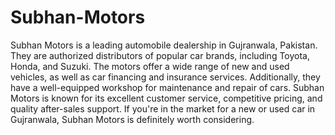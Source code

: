 # Subhan-Motors
Subhan Motors is a leading automobile dealership in Gujranwala, Pakistan. They are authorized distributors of popular car brands, including Toyota, Honda, and Suzuki. The motors offer a wide range of new and used vehicles, as well as car financing and insurance services. Additionally, they have a well-equipped workshop for maintenance and repair of cars. Subhan Motors is known for its excellent customer service, competitive pricing, and quality after-sales support. If you're in the market for a new or used car in Gujranwala, Subhan Motors is definitely worth considering.